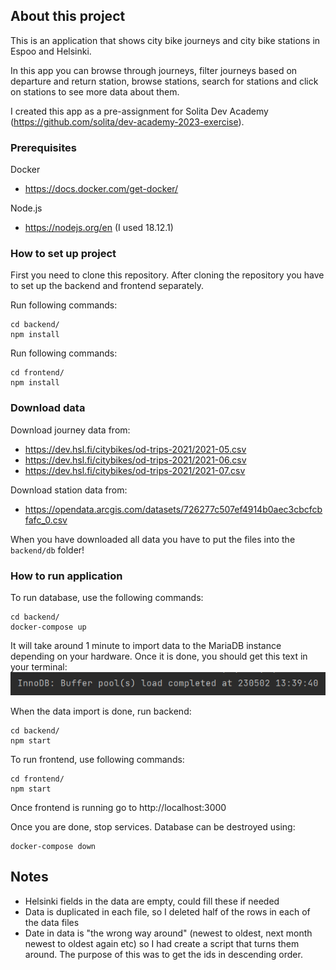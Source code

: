 ## About this project

This is an application that shows city bike journeys and city bike stations in Espoo and Helsinki.

In this  app you can browse through journeys, filter journeys based on departure and return station, browse stations, search for stations and click on stations to see more data about them.

I created this app as a pre-assignment for Solita Dev Academy (https://github.com/solita/dev-academy-2023-exercise).

### Prerequisites
Docker 
* https://docs.docker.com/get-docker/

Node.js 
* https://nodejs.org/en (I used 18.12.1)

### How to set up project

First you need to clone this repository. After cloning the repository you have to set up the backend and frontend separately.

Run following commands:
```shell
cd backend/
npm install
```
Run following commands:
```shell
cd frontend/
npm install
```

### Download data

Download journey data from:
* https://dev.hsl.fi/citybikes/od-trips-2021/2021-05.csv
* https://dev.hsl.fi/citybikes/od-trips-2021/2021-06.csv
* https://dev.hsl.fi/citybikes/od-trips-2021/2021-07.csv

Download station data from:
* https://opendata.arcgis.com/datasets/726277c507ef4914b0aec3cbcfcbfafc_0.csv

When you have downloaded all data you have to put the files into the `backend/db` folder!


### How to run application

To run database, use the following commands:
``` shell
cd backend/
docker-compose up
```
It will take around 1 minute to import data to the MariaDB instance depending on your hardware. Once it is done, you should get this text in your terminal: ![img.png](terminalimage.png)

When the data import is done, run backend:
``` shell
cd backend/
npm start
```

To run frontend, use following commands:
``` shell
cd frontend/
npm start
```

Once frontend is running go to http://localhost:3000

Once you are done, stop services. Database can be destroyed using:
```shell
docker-compose down
```

## Notes

* Helsinki fields in the data are empty, could fill these if needed
* Data is duplicated in each file, so I deleted half of the rows in each of the data files
* Date in data is "the wrong way around" (newest to oldest, next month newest to oldest again etc) so I had create a script that turns them around. The purpose of this was to get the ids in descending order.
